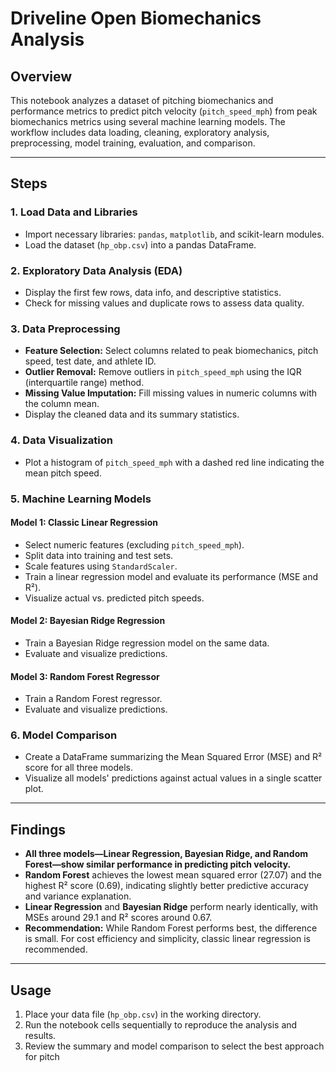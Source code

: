 # Driveline Open Biomechanics Analysis

## Overview

This notebook analyzes a dataset of pitching biomechanics and performance metrics to predict pitch velocity (`pitch_speed_mph`) from peak biomechanics metrics using several machine learning models. The workflow includes data loading, cleaning, exploratory analysis, preprocessing, model training, evaluation, and comparison.

---

## Steps

### 1. Load Data and Libraries

- Import necessary libraries: `pandas`, `matplotlib`, and scikit-learn modules.
- Load the dataset (`hp_obp.csv`) into a pandas DataFrame.

### 2. Exploratory Data Analysis (EDA)

- Display the first few rows, data info, and descriptive statistics.
- Check for missing values and duplicate rows to assess data quality.

### 3. Data Preprocessing

- **Feature Selection:** Select columns related to peak biomechanics, pitch speed, test date, and athlete ID.
- **Outlier Removal:** Remove outliers in `pitch_speed_mph` using the IQR (interquartile range) method.
- **Missing Value Imputation:** Fill missing values in numeric columns with the column mean.
- Display the cleaned data and its summary statistics.

### 4. Data Visualization

- Plot a histogram of `pitch_speed_mph` with a dashed red line indicating the mean pitch speed.

### 5. Machine Learning Models

#### Model 1: Classic Linear Regression

- Select numeric features (excluding `pitch_speed_mph`).
- Split data into training and test sets.
- Scale features using `StandardScaler`.
- Train a linear regression model and evaluate its performance (MSE and R²).
- Visualize actual vs. predicted pitch speeds.

#### Model 2: Bayesian Ridge Regression

- Train a Bayesian Ridge regression model on the same data.
- Evaluate and visualize predictions.

#### Model 3: Random Forest Regressor

- Train a Random Forest regressor.
- Evaluate and visualize predictions.

### 6. Model Comparison

- Create a DataFrame summarizing the Mean Squared Error (MSE) and R² score for all three models.
- Visualize all models' predictions against actual values in a single scatter plot.

---

## Findings

- **All three models—Linear Regression, Bayesian Ridge, and Random Forest—show similar performance in predicting pitch velocity.**
- **Random Forest** achieves the lowest mean squared error (27.07) and the highest R² score (0.69), indicating slightly better predictive accuracy and variance explanation.
- **Linear Regression** and **Bayesian Ridge** perform nearly identically, with MSEs around 29.1 and R² scores around 0.67.
- **Recommendation:** While Random Forest performs best, the difference is small. For cost efficiency and simplicity, classic linear regression is recommended.

---

## Usage

1. Place your data file (`hp_obp.csv`) in the working directory.
2. Run the notebook cells sequentially to reproduce the analysis and results.
3. Review the summary and model comparison to select the best approach for pitch